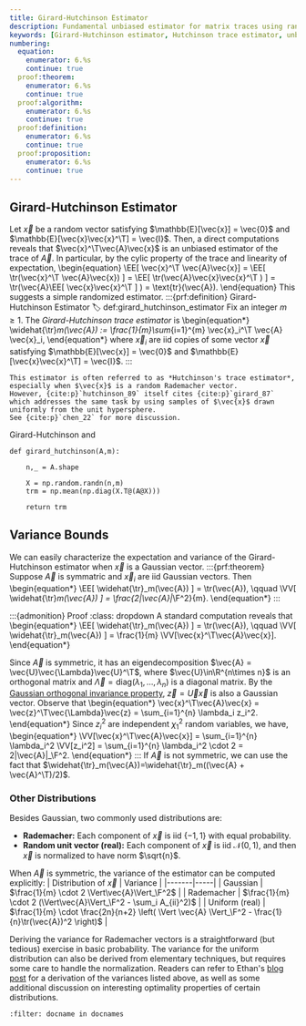 ```yaml
---
title: Girard-Hutchinson Estimator
description: Fundamental unbiased estimator for matrix traces using random vectors and variance analysis
keywords: [Girard-Hutchinson estimator, Hutchinson trace estimator, unbiased estimator, variance bounds, Gaussian vectors, Rademacher vectors]
numbering:
  equation:
    enumerator: 6.%s
    continue: true
  proof:theorem:
    enumerator: 6.%s
    continue: true
  proof:algorithm:
    enumerator: 6.%s
    continue: true
  proof:definition:
    enumerator: 6.%s
    continue: true
  proof:proposition:
    enumerator: 6.%s
    continue: true
---
```


## Girard-Hutchinson Estimator

Let $\vec{x}$ be a random vector satisfying $\mathbb{E}[\vec{x}] = \vec{0}$ and $\mathbb{E}[\vec{x}\vec{x}^\T] = \vec{I}$.
Then, a direct computations reveals that $\vec{x}^\T\vec{A}\vec{x}$ is an unbiased estimator of the trace of $\vec{A}$. 
In particular, by the cylic property of the trace and linearity of expectation,
\begin{equation}
\EE[ \vec{x}^\T \vec{A}\vec{x}] 
= \EE[ \tr(\vec{x}^\T \vec{A}\vec{x}) ] 
= \EE[ \tr(\vec{A}\vec{x}\vec{x}^\T ) ] 
= \tr(\vec{A}\EE[ \vec{x}\vec{x}^\T ] )
= \text{tr}(\vec{A}).
\end{equation}
This suggests a simple randomized estimator.
:::{prf:definition} Girard-Hutchinson Estimator
:label: def:girard_hutchinson_estimator
Fix an integer $m \geq 1$. The *Girard-Hutchinson trace estimator* is
\begin{equation*}
\widehat{\tr}_m(\vec{A}) := \frac{1}{m}\sum_{i=1}^{m} \vec{x}_i^\T \vec{A} \vec{x}_i,
\end{equation*}
where $\vec{x}_i$ are iid copies of some vector $\vec{x}$ satisfying $\mathbb{E}[\vec{x}] = \vec{0}$ and $\mathbb{E}[\vec{x}\vec{x}^\T] = \vec{I}$.
:::
```{aside} History
This estimator is often referred to as *Hutchinson's trace estimator*, especially when $\vec{x}$ is a random Rademacher vector.
However, {cite:p}`hutchinson_89` itself cites {cite:p}`girard_87` which addresses the same task by using samples of $\vec{x}$ drawn uniformly from the unit hypersphere.
See {cite:p}`chen_22` for more discussion.
```

 Girard-Hutchinson and

```
def girard_hutchinson(A,m):

    n,_ = A.shape

    X = np.random.randn(n,m)
    trm = np.mean(np.diag(X.T@(A@X)))

    return trm
```

## Variance Bounds

We can easily characterize the expectation and variance of the Girard-Hutchinson estimator when $\vec{x}$ is a Gaussian vector.
:::{prf:theorem}
Suppose $\vec{A}$ is symmatric and $\vec{x}_i$ are iid Gaussian vectors. 
Then
\begin{equation*}
\EE[ \widehat{\tr}_m(\vec{A}) ] = \tr(\vec{A}),
\qquad
\VV[ \widehat{\tr}_m(\vec{A}) ] = \frac{2\|\vec{A}\|_\F^2}{m}.
\end{equation*}
:::


:::{admonition} Proof
:class: dropdown
A standard computation reveals that 
\begin{equation*}
\EE[ \widehat{\tr}_m(\vec{A}) ] = \tr(\vec{A}),
\qquad
\VV[ \widehat{\tr}_m(\vec{A}) ] = \frac{1}{m} \VV[\vec{x}^\T\vec{A}\vec{x}].
\end{equation*}

Since $\vec{A}$ is symmetric, it has an eigendecomposition $\vec{A} = \vec{U}\vec{\Lambda}\vec{U}^\T$, where $\vec{U}\in\R^{n\times n}$ is an orthogonal matrix and $\vec{\Lambda} = \text{diag}(\lambda_1,\ldots,\lambda_n)$ is a diagonal matrix.
By the [Gaussian orthogonal invariance property](../02-Sketching/Gaussian-sketch.ipynb#prop:gaussian-orthogonal-invariance), $\vec{z} = \vec{U}\vec{x}$ is also a Gaussian vector.
Observe that 
\begin{equation*}
\vec{x}^\T\vec{A}\vec{x} = \vec{z}^\T\vec{\Lambda}\vec{z} = \sum_{i=1}^{n} \lambda_i z_i^2.
\end{equation*}
Since $z_i^2$ are independent $\chi^2_1$ random variables, we have,
\begin{equation*}
\VV[\vec{x}^\T\vec{A}\vec{x}] = \sum_{i=1}^{n} \lambda_i^2 \VV[z_i^2] = \sum_{i=1}^{n} \lambda_i^2 \cdot 2 = 2\|\vec{A}\|_\F^2.
\end{equation*}
:::
If $\vec{A}$ is not symmetric, we can use the fact that $\widehat{\tr}_m(\vec{A})=\widehat{\tr}_m((\vec{A} + \vec{A}^\T)/2)$.

### Other Distributions

Besides Gaussian, two commonly used distributions are:
- **Rademacher:** Each component of $\vec{x}$ is iid $\{-1,1\}$ with equal probability. 
- **Random unit vector (real):** Each component of $\vec{x}$ is iid $\mathcal{N}(0,1)$, and then $\vec{x}$ is normalized to have norm $\sqrt{n}$.

When $\vec{A}$ is symmetric, the variance of the estimator can be computed explicitly:
| Distribution of $\vec{x}$ | Variance |
|-------|-----|
| Gaussian     | $\frac{1}{m} \cdot 2 \Vert\vec{A}\Vert_\F^2$ |
|  Rademacher  | $\frac{1}{m} \cdot 2 (\Vert\vec{A}\Vert_\F^2 - \sum_i A_{ii}^2)$ |
| Uniform (real)     | $\frac{1}{m} \cdot \frac{2n}{n+2} \left( \Vert \vec{A} \Vert_\F^2 - \frac{1}{n}\tr(\vec{A})^2 \right)$ |

Deriving the variance for Rademacher vectors is a straightforward (but tedious) exercise in basic probability. 
The variance for the uniform distribution can also be derived from elementary techniques, but requires some care to handle the normalization. 
Readers can refer to Ethan's [blog post](https://www.ethanepperly.com/index.php/2023/01/26/stochastic-trace-estimation/) for a derivation of the variances listed above, as well as some additional discussion on interesting optimality properties of certain distributions.


```{bibliography}
:filter: docname in docnames
```
